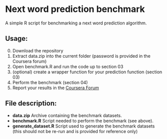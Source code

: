 Next word prediction benchmark
==============================

A simple R script for benchmarking a next word prediction algorithm.

Usage:
------

0. Download the repository
0. Extract data.zip into the current folder (password is provided in the Coursera forum)
0. Open benchmark.R and run the code up to section 03
0. (optional) create a wrapper function for your prediction function (section 03)
0. Perform the benchmark (section 04)
0. Report your results in the [Coursera Forum](https://class.coursera.org/dsscapstone-003/forum/thread?thread_id=273)

File description:
-----------------

* **data.zip** Archive containing the benchmark datasets.
* **benchmark.R** Script needed to perform the benchmark (see above).
* **generate_dataset.R** Script used to generate the benchmark datasets (this should not be re-run and is provided for reference only)